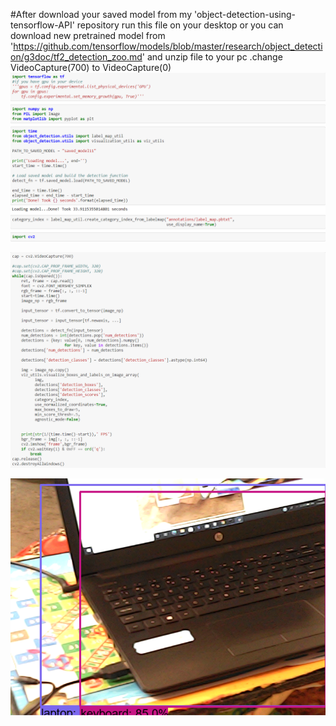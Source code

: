 #After download your saved model from my 'object-detection-using-tensorflow-API' repository run this file on your desktop or you can download new pretrained model from 'https://github.com/tensorflow/models/blob/master/research/object_detection/g3doc/tf2_detection_zoo.md' and unzip file to your pc .change VideoCapture(700) to VideoCapture(0)
![alt text](https://github.com/sachin327/real_time_objectdetection/blob/main/images/1.png)
  
![alt text](https://github.com/sachin327/real_time_objectdetection/blob/main/images/2.png)
  
![alt text](https://github.com/sachin327/real_time_objectdetection/blob/main/images/3.png)
